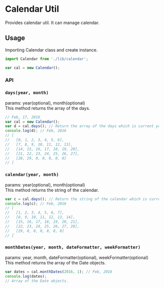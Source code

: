 # Calendar Util

Provides calendar util. It can manage calendar.

## Usage

Importing Calendar class and create instance.

```js
import Calendar from './lib/calendar';

var cal = new Calendar();
```

### API

### `days(year, month)`

params: year(optional), month(optional)  
This method returns the array of the days.

```js
// Feb, 17, 2016
var cal = new Calendar();
var d = cal.days(); // Return the array of the days which is current year and month.
console.log(d); // Feb, 2016
// [
//   [0, 1, 2, 3, 4, 5, 6],
//   [7, 8, 9, 10, 11, 12, 13],
//   [14, 15, 16, 17, 18, 19, 20],
//   [21, 22, 23, 24, 25, 26, 27],
//   [28, 29, 0, 0, 0, 0, 0]
// ]
```

### `calendar(year, month)`

params: year(optional), month(optional)  
This method returns the string of the calendar.

```js
var c = cal.days(); // Return the string of the calendar which is current year and month.
console.log(c); // Feb, 2016
// [
//   [1, 2, 3, 4, 5, 6, 7],
//   [8, 9, 10, 11, 12, 13, 14],
//   [15, 16, 17, 18, 19, 20, 21],
//   [22, 23, 24, 25, 26, 27, 28],
//   [29, 0, 0, 0, 0, 0, 0]
// ]
```

### `monthDates(year, month, dateFormatter, weekFormatter)`

params: year, month, dateFormatter(optional), weekFormatter(optional)  
This method returns the array of the Date objects.

```js
var dates = cal.monthDates(2016, 1); // Feb, 2016
console.log(dates);
// Array of the Date objects.
```
